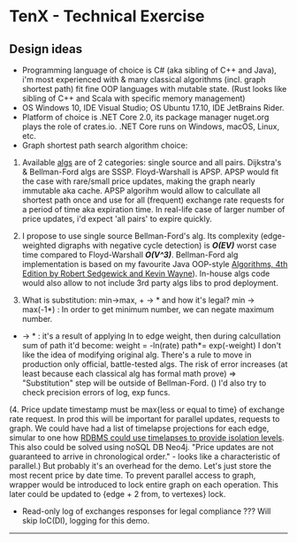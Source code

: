 # TenX - Technical Exercise

## Design ideas

+ Programming language of choice is C# (aka sibling of C++ and Java), i'm most experienced with & many classical algorithms (incl. graph shortest path) fit fine OOP languages with mutable state. (Rust looks like sibling of C++ and Scala with specific memory management)
+ OS Windows 10, IDE Visual Studio; OS Ubuntu 17.10, IDE JetBrains Rider.
+ Platform of choice is .NET Core 2.0, its package manager nuget.org plays the role of crates.io. .NET Core runs on Windows, macOS, Linux, etc.
+ Graph shortest path search algorithm choice:  

1. Available [algs](https://cs.stackexchange.com/questions/2942/am-i-right-about-the-differences-between-floyd-warshall-dijkstra-and-bellman-fo) are of 2 categories: single source and all pairs. Dijkstra's & Bellman-Ford algs are SSSP. Floyd-Warshall is APSP. APSP would fit the case with rare/small price updates, making the graph nearly immutable aka cache. APSP algorihm would allow to calcullate all shortest path once and use for all (frequent) exchange rate requests for a period of time aka expiration time. In real-life case of larger number of price updates, i'd expect 'all pairs' to expire quickly.

2. I propose to use single source Bellman-Ford's alg. Its complexity (edge-weighted digraphs with negative cycle detection) is ***O(EV)*** worst case time compared to Floyd-Warshall ***O(V^3)***. Bellman-Ford alg implementation is based on my favourite Java OOP-style [Algorithms, 4th Edition by Robert Sedgewick and Kevin Wayne](https://algs4.cs.princeton.edu/44sp/)). In-house algs code would also allow to not include 3rd party algs libs to prod deployment.

3. What is substitution: min->max, + -> * and how it's legal? 
min -> max(-1*) : In order to get minimum number, we can negate maximum number. 
+ -> * : it's a result of applying ln to edge weight, then during calcullation sum of path it'd become:
weight = -ln(rate)
path*= exp(-weight)
I don't like the idea of modifying original alg. There's a rule to move in production only official, battle-tested algs. The risk of error increases (at least because each classical alg has formal math prove) => "Substitution" step will be outside of Bellman-Ford. () I'd also try to check precision errors of log, exp funcs.

(4.  Price update timestamp must be max{less or equal to time} of exchange rate request. In prod this will be important for parallel updates, requests to graph. We could have had a list of timelapse projections for each edge, simular to one how [RDBMS could use timelapses to provide isolation levels](https://en.wikipedia.org/wiki/Timestamp-based_concurrency_control). This also could be solved using noSQL DB Neo4j. "Price updates are not guaranteed to arrive in chronological order." - looks like a characteristic of parallel.) But probably it's an overhead for the demo. Let's just store the most recent price by date time. To prevent parallel access to graph, wrapper would be introduced to lock entire graph on each operation. This later could be updated to {edge + 2 from, to vertexes} lock.  

+ Read-only log of exchanges responses for legal compliance ??? Will skip IoC(DI), logging for this demo.

---

